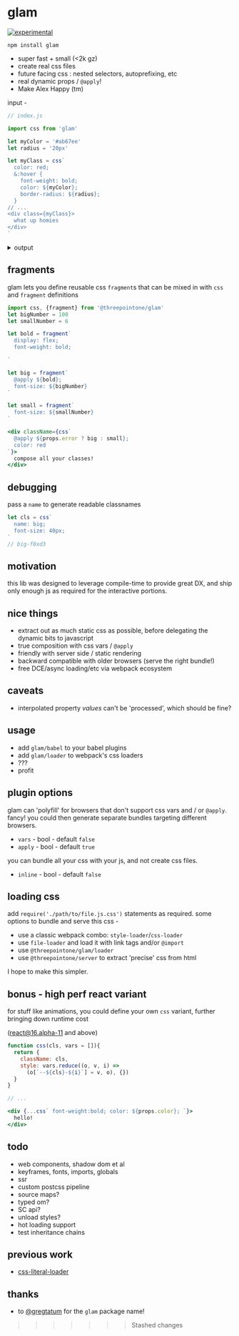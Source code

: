 # glam

[![experimental](http://badges.github.io/stability-badges/dist/experimental.svg)](http://github.com/badges/stability-badges)

`npm install glam`

- super fast + small (<2k gz)
- create real css files
- future facing css : nested selectors, autoprefixing, etc 
- real dynamic props / `@apply`!
- Make Alex Happy (tm)

input -
```jsx
// index.js

import css from 'glam'

let myColor = '#ab67ee'
let radius = '20px'

let myClass = css`
  color: red;
  &:hover {
    font-weight: bold;
    color: ${myColor};
    border-radius: ${radius};
  }
// ...
<div class={myClass}>
  what up homies
</div>
`

```
<details>
  <summary>output</summary><p>
```jsx
// index.js

import css from 'glam'

let myColor = '#ab67ee'
let radius = '20px'

let myClass = css('css-1bh6s', [myColor, rad]) 
// generates "css-1bh6s vars-h23psd"
```

```css
/* index.js.css */

.css-1bh6s {
  color: red
}
.css-1bh6s:hover {
  font-weight: bold;
  color: var(--css-1bh6s-0);
  border-radius: var(--css-1bh6s-1);
}
```

```css
/* dynamically added */
.vars-h23psd {
  --css-1bh6s-0: #ab67ee;
  --css-1bh6s-1: 20px;
}

```
</p>
</details>


fragments
---

glam lets you define reusable css `fragment`s that can be 
mixed in with `css` and `fragment` definitions

```jsx
import css, {fragment} from '@threepointone/glam'
let bigNumber = 100
let smallNumber = 6

let bold = fragment` 
  display: flex; 
  font-weight: bold;

` 

let big = fragment` 
  @apply ${bold}; 
  font-size: ${bigNumber} 
`

let small = fragment` 
  font-size: ${smallNumber} 
`

<div className={css` 
  @apply ${props.error ? big : small}; 
  color: red 
`}>
  compose all your classes!
</div>

```

debugging 
---

pass a `name` to generate readable classnames

```jsx
let cls = css`
  name: big;
  font-size: 40px;
`
// big-f8xd3
```

motivation
---

this lib was designed to leverage compile-time to provide great DX, 
and ship only enough js as required for the interactive portions. 


nice things
---

- extract out as much static css as possible, before delegating the dynamic bits to javascript 
- true composition with css vars / `@apply`
- friendly with server side / static rendering 
- backward compatible with older browsers (serve the right bundle!)
- free DCE/async loading/etc via webpack ecosystem 


caveats
---

- interpolated property *values* can't be 'processed', which should be fine?

usage
---

- add `glam/babel` to your babel plugins 
- add `glam/loader` to webpack's css loaders
- ???
- profit


plugin options
---

glam can 'polyfill' for browsers that don't support css vars and / or `@apply`. 
fancy! you could then generate separate bundles targeting different browsers.

- `vars` - bool - default `false`
- `apply` - bool - default `true`

you can bundle all your css with your js, and not create css files. 

- `inline` - bool - default `false`


loading css 
---

add `require('./path/to/file.js.css')` statements as required. 
some options to bundle and serve this css - 

- use a classic webpack combo: `style-loader`/`css-loader`
- use `file-loader` and load it with link tags and/or `@import`
- use `@threepointone/glam/loader`
- use `@threepointone/server` to extract 'precise' css from html

I hope to make this simpler.


bonus - high perf react variant
---

for stuff like animations, you could define your own `css` variant, 
further bringing down runtime cost 

(react@16.alpha-11 and above)

```jsx
function css(cls, vars = []){
  return {
    className: cls,
    style: vars.reduce((o, v, i) => 
      (o[`--${cls}-${i}`] = v, o), {})
  }
}

// ...

<div {...css` font-weight:bold; color: ${props.color}; `}>
  hello!
</div>

```


todo
---
- web components, shadow dom et al
- keyframes, fonts, imports, globals
- ssr
- custom postcss pipeline
- source maps?
- typed om?
- SC api?
- unload styles?
- hot loading support 
- test inheritance chains 

previous work
---

- [css-literal-loader](https://github.com/4Catalyzer/css-literal-loader)


thanks
---

- to [@gregtatum](https://github.com/gregtatum) for the `glam` package name!


>>>>>>> Stashed changes
